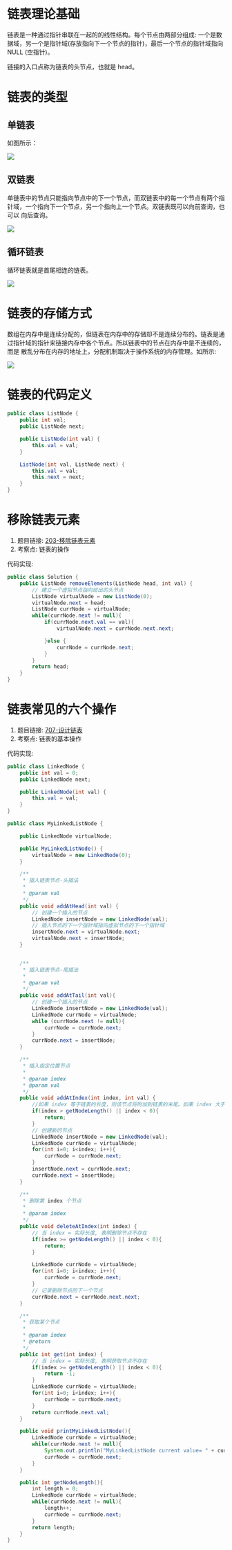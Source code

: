 # 链表理论基础

链表是一种通过指针串联在一起的的线性结构。每个节点由两部分组成: 一个是数据域，另一个是指针域(存放指向下一个节点的指针)，最后一个节点的指针域指向 NULL
(空指针)。

链接的入口点称为链表的头节点，也就是 head。

# 链表的类型

## 单链表

如图所示：

![](../photo/1.单链表.png)

## 双链表

单链表中的节点只能指向节点中的下一个节点，而双链表中的每一个节点有两个指针域，一个指向下一个节点，另一个指向上一个节点。双链表既可以向前查询，也可以
向后查询。

![](../photo/2.双向链表.png)

## 循环链表

循环链表就是首尾相连的链表。

![](../photo/3.循环链表.png)

# 链表的存储方式

数组在内存中是连续分配的，但链表在内存中的存储却不是连续分布的。链表是通过指针域的指针来链接内存中各个节点。所以链表中的节点在内存中是不连续的，而是
散乱分布在内存的地址上，分配机制取决于操作系统的内存管理。如所示:

![](../photo/4.链表存储方式.png)

# 链表的代码定义

```java
public class ListNode {
    public int val;
    public ListNode next;

    public ListNode(int val) {
        this.val = val;
    }

    ListNode(int val, ListNode next) {
        this.val = val;
        this.next = next;
    }
}
```

# 移除链表元素

1. 题目链接: [203-移除链表元素](https://leetcode.cn/problems/remove-linked-list-elements/)
2. 考察点: 链表的操作

代码实现:

```java
public class Solution {
    public ListNode removeElements(ListNode head, int val) {
        // 建立一个虚拟节点指向给出的头节点
        ListNode virtualNode = new ListNode(0);
        virtualNode.next = head;
        ListNode currNode = virtualNode;
        while(currNode.next != null){
            if(currNode.next.val == val){
                virtualNode.next = currNode.next.next;

            }else {
                currNode = currNode.next;
            }
        }
        return head;
    }
}
```

# 链表常见的六个操作

1. 题目链接: [707-设计链表](https://leetcode.cn/problems/design-linked-list/)
2. 考察点: 链表的基本操作

代码实现:

```java
public class LinkedNode {
    public int val = 0;
    public LinkedNode next;

    public LinkedNode(int val) {
        this.val = val;
    }
}

public class MyLinkedListNode {

    public LinkedNode virtualNode;

    public MyLinkedListNode() {
        virtualNode = new LinkedNode(0);
    }

    /**
     * 插入链表节点-头插法
     *
     * @param val
     */
    public void addAtHead(int val) {
        // 创建一个插入的节点
        LinkedNode insertNode = new LinkedNode(val);
        // 插入节点的下一个指针域指向虚拟节点的下一个指针域
        insertNode.next = virtualNode.next;
        virtualNode.next = insertNode;
    }


    /**
     * 插入链表节点-尾插法
     *
     * @param val
     */
    public void addAtTail(int val){
        // 创建一个插入的节点
        LinkedNode insertNode = new LinkedNode(val);
        LinkedNode currNode = virtualNode;
        while (currNode.next != null){
            currNode = currNode.next;
        }
        currNode.next = insertNode;
    }

    /**
     * 插入指定位置节点
     *
     * @param index
     * @param val
     */
    public void addAtIndex(int index, int val) {
        //如果 index 等于链表的长度，则该节点将附加到链表的末尾。如果 index 大于链表长度，则不会插入节点。如果index小于0，则在头部插入节点。
        if(index > getNodeLength() || index < 0){
            return;
        }
        // 创建新的节点
        LinkedNode insertNode = new LinkedNode(val);
        LinkedNode currNode = virtualNode;
        for(int i=0; i<index; i++){
            currNode = currNode.next;
        }
        insertNode.next = currNode.next;
        currNode.next = insertNode;
    }

    /**
     * 删除第 index 个节点
     *
     * @param index
     */
    public void deleteAtIndex(int index) {
        // 当 index = 实际长度, 表明删除节点不存在
        if(index >= getNodeLength() || index < 0){
            return;
        }

        LinkedNode currNode = virtualNode;
        for(int i=0; i<index; i++){
            currNode = currNode.next;
        }
        // 记录删除节点的下一个节点
        currNode.next = currNode.next.next;
    }

    /**
     * 获取某个节点
     *
     * @param index
     * @return
     */
    public int get(int index) {
        // 当 index = 实际长度, 表明获取节点不存在
        if(index >= getNodeLength() || index < 0){
            return -1;
        }
        LinkedNode currNode = virtualNode;
        for(int i=0; i<index; i++){
            currNode = currNode.next;
        }
        return currNode.next.val;
    }

    public void printMyLinkedListNode(){
        LinkedNode currNode = virtualNode;
        while(currNode.next != null){
            System.out.println("MyLinkedListNode current value= " + currNode.next.val);
            currNode = currNode.next;
        }
    }

    public int getNodeLength(){
        int length = 0;
        LinkedNode currNode = virtualNode;
        while(currNode.next != null){
            length++;
            currNode = currNode.next;
        }
        return length;
    }
}
```



